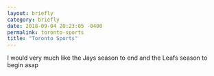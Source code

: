 ```yaml
---
layout: briefly
category: briefly
date: 2018-09-04 20:23:05 -0400
permalink: toronto-sports
title: "Toronto Sports"
---
```


I would very much like the Jays season to end and the Leafs season to begin asap 